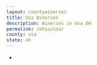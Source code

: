 ```yaml
---
layout: countywineries
title: Usa Wineries
description: Wineries in Usa OH
permalink: /ohio/usa/
county: usa
state: oh
---
```

-
